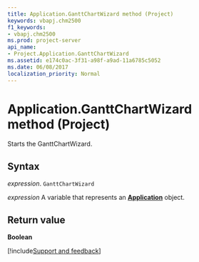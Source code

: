 ```yaml
---
title: Application.GanttChartWizard method (Project)
keywords: vbapj.chm2500
f1_keywords:
- vbapj.chm2500
ms.prod: project-server
api_name:
- Project.Application.GanttChartWizard
ms.assetid: e174c0ac-3f31-a98f-a9ad-11a6785c5052
ms.date: 06/08/2017
localization_priority: Normal
---
```



# Application.GanttChartWizard method (Project)

Starts the GanttChartWizard.


## Syntax

_expression_. `GanttChartWizard`

_expression_ A variable that represents an **[Application](Project.Application.md)** object.


## Return value

 **Boolean**

[!include[Support and feedback](~/includes/feedback-boilerplate.md)]